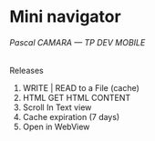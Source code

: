 # Mini navigator

###### Pascal CAMARA — TP DEV MOBILE

Releases

1. WRITE | READ to a File (cache)
2. HTML GET HTML CONTENT
3. Scroll In Text view
3. Cache expiration (7  days)
4. Open in WebView
